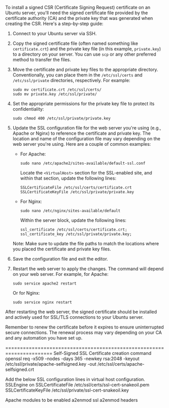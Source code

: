 To install a signed CSR (Certificate Signing Request) certificate on an Ubuntu server, you'll need the signed certificate file provided by the certificate authority (CA) and the private key that was generated when creating the CSR. Here's a step-by-step guide:

1. Connect to your Ubuntu server via SSH.

2. Copy the signed certificate file (often named something like `certificate.crt`) and the private key file (in this example, `private.key`) to a directory on your server. You can use `scp` or any other preferred method to transfer the files.

3. Move the certificate and private key files to the appropriate directory. Conventionally, you can place them in the `/etc/ssl/certs` and `/etc/ssl/private` directories, respectively. For example:
   ```
   sudo mv certificate.crt /etc/ssl/certs/
   sudo mv private.key /etc/ssl/private/
   ```

4. Set the appropriate permissions for the private key file to protect its confidentiality:
   ```
   sudo chmod 400 /etc/ssl/private/private.key
   ```

5. Update the SSL configuration file for the web server you're using (e.g., Apache or Nginx) to reference the certificate and private key. The location and name of the configuration file may vary depending on the web server you're using. Here are a couple of common examples:

   - For Apache:
     ```
     sudo nano /etc/apache2/sites-available/default-ssl.conf
     ```

     Locate the `<VirtualHost>` section for the SSL-enabled site, and within that section, update the following lines:
     ```
     SSLCertificateFile /etc/ssl/certs/certificate.crt
     SSLCertificateKeyFile /etc/ssl/private/private.key
     ```

   - For Nginx:
     ```
     sudo nano /etc/nginx/sites-available/default
     ```

     Within the server block, update the following lines:
     ```
     ssl_certificate /etc/ssl/certs/certificate.crt;
     ssl_certificate_key /etc/ssl/private/private.key;
     ```

   Note: Make sure to update the file paths to match the locations where you placed the certificate and private key files.

6. Save the configuration file and exit the editor.

7. Restart the web server to apply the changes. The command will depend on your web server. For example, for Apache:
   ```
   sudo service apache2 restart
   ```

   Or for Nginx:
   ```
   sudo service nginx restart
   ```

After restarting the web server, the signed certificate should be installed and actively used for SSL/TLS connections to your Ubuntu server.

Remember to renew the certificate before it expires to ensure uninterrupted secure connections. The renewal process may vary depending on your CA and any automation you have set up.


======================================================================
Self-Signed SSL Certificate creation command
openssl req -x509 -nodes -days 365 -newkey rsa:2048 -keyout /etc/ssl/private/apache-selfsigned.key -out /etc/ssl/certs/apache-selfsigned.crt

Add the below SSL configuration lines in virtual host configuration.
SSLEngine on
SSLCertificateFile      /etc/ssl/certs/ssl-cert-snakeoil.pem
SSLCertificateKeyFile /etc/ssl/private/ssl-cert-snakeoil.key

Apache modules to be enabled
a2enmod ssl
a2enmod headers
